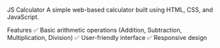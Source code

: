 JS Calculator
A simple web-based calculator built using HTML, CSS, and JavaScript.

Features
✅ Basic arithmetic operations (Addition, Subtraction, Multiplication, Division)
✅ User-friendly interface
✅ Responsive design
